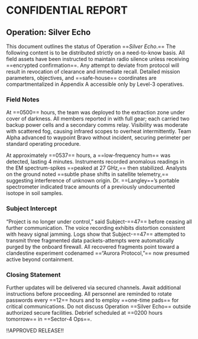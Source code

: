 # CONFIDENTIAL REPORT

## Operation: Silver Echo

This document outlines the status of Operation ==*Silver Echo*.== The following content is to be distributed strictly on a need-to-know basis. All field assets have been instructed to maintain radio silence unless receiving ==encrypted confirmation==. Any attempt to deviate from protocol will result in revocation of clearance and immediate recall. Detailed mission parameters, objectives, and ==safe-house== coordinates are compartmentalized in Appendix A accessible only by Level-3 operatives.

### Field Notes

At ==0500== hours, the team was deployed to the extraction zone under cover of darkness. All members reported in with full gear; each carried two backup power cells and a secondary comms relay. Visibility was moderate with scattered fog, causing infrared scopes to overheat intermittently. Team Alpha advanced to waypoint Bravo without incident, securing perimeter per standard operating procedure.

At approximately ==0537== hours, a ==low-frequency hum== was detected, lasting 4 minutes. Instruments recorded anomalous readings in the EM spectrum-spikes ==peaked at 27 GHz,== then stabilized. Analysts on the ground noted ==subtle phase shifts in satellite telemetry,== suggesting interference of unknown origin. Dr. ==Langley==’s portable spectrometer indicated trace amounts of a previously undocumented isotope in soil samples.

### Subject Intercept

“Project is no longer under control,” said Subject-==47== before ceasing all further communication. The voice recording exhibits distortion consistent with heavy signal jamming. Logs show that Subject-==47== attempted to transmit three fragmented data packets-attempts were automatically purged by the onboard firewall. All recovered fragments point toward a clandestine experiment codenamed ==“Aurora Protocol,”== now presumed active beyond containment.

### Closing Statement

Further updates will be delivered via secured channels. Await additional instructions before proceeding. All personnel are reminded to rotate passwords every ==12== hours and to employ ==one-time pads== for critical communications. Do not discuss Operation ==Silver Echo== outside authorized secure facilities. Debrief scheduled at ==0200 hours tomorrow== in ==Sector-4 Ops==.

!!APPROVED RELEASE!!
